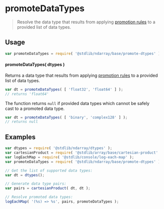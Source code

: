 <!--

@license Apache-2.0

Copyright (c) 2025 The Stdlib Authors.

Licensed under the Apache License, Version 2.0 (the "License");
you may not use this file except in compliance with the License.
You may obtain a copy of the License at

   http://www.apache.org/licenses/LICENSE-2.0

Unless required by applicable law or agreed to in writing, software
distributed under the License is distributed on an "AS IS" BASIS,
WITHOUT WARRANTIES OR CONDITIONS OF ANY KIND, either express or implied.
See the License for the specific language governing permissions and
limitations under the License.

-->

# promoteDataTypes

> Resolve the data type that results from applying [promotion rules][@stdlib/ndarray/promotion-rules] to a provided list of data types.

<!-- Section to include introductory text. Make sure to keep an empty line after the intro `section` element and another before the `/section` close. -->

<section class="intro">

</section>

<!-- /.intro -->

<!-- Package usage documentation. -->

<section class="usage">

## Usage

```javascript
var promoteDataTypes = require( '@stdlib/ndarray/base/promote-dtypes' );
```

#### promoteDataTypes( dtypes )

Returns a data type that results from applying [promotion rules][@stdlib/ndarray/promotion-rules] to a provided list of data types.

```javascript
var dt = promoteDataTypes( [ 'float32', 'float64' ] );
// returns 'float64'
```

The function returns `null` if provided data types which cannot be safely cast to a promoted data type.

```javascript
var dt = promoteDataTypes( [ 'binary', 'complex128' ] );
// returns null
```

</section>

<!-- /.usage -->

<!-- Package usage notes. Make sure to keep an empty line after the `section` element and another before the `/section` close. -->

<section class="notes">

</section>

<!-- /.notes -->

<!-- Package usage examples. -->

<section class="examples">

## Examples

<!-- eslint no-undef: "error" -->

```javascript
var dtypes = require( '@stdlib/ndarray/dtypes' );
var cartesianProduct = require( '@stdlib/array/base/cartesian-product' );
var logEachMap = require( '@stdlib/console/log-each-map' );
var promoteDataTypes = require( '@stdlib/ndarray/base/promote-dtypes' );

// Get the list of supported data types:
var dt = dtypes();

// Generate data type pairs:
var pairs = cartesianProduct( dt, dt );

// Resolve promoted data types:
logEachMap( '(%s) => %s', pairs, promoteDataTypes );
```

</section>

<!-- /.examples -->

<!-- Section to include cited references. If references are included, add a horizontal rule *before* the section. Make sure to keep an empty line after the `section` element and another before the `/section` close. -->

<section class="references">

</section>

<!-- /.references -->

<!-- Section for related `stdlib` packages. Do not manually edit this section, as it is automatically populated. -->

<section class="related">

</section>

<!-- /.related -->

<!-- Section for all links. Make sure to keep an empty line after the `section` element and another before the `/section` close. -->

<section class="links">

[@stdlib/ndarray/promotion-rules]: https://github.com/stdlib-js/ndarray/tree/main/promotion-rules

</section>

<!-- /.links -->

